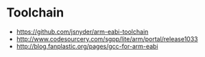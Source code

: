 # Toolchain #

  * https://github.com/jsnyder/arm-eabi-toolchain
  * http://www.codesourcery.com/sgpp/lite/arm/portal/release1033
  * http://blog.fanplastic.org/pages/gcc-for-arm-eabi